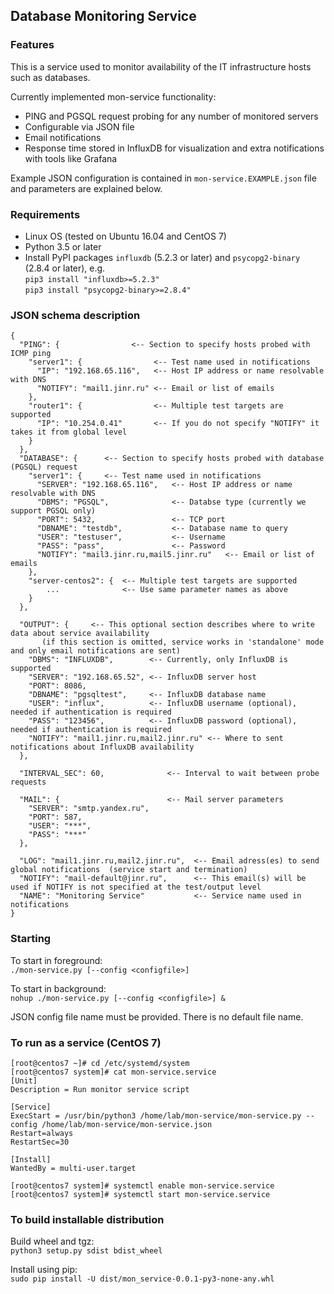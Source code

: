 ## Database Monitoring Service

### Features

This is a service used to monitor availability of the IT infrastructure hosts such as databases.

Currently implemented mon-service functionality:
- PING and PGSQL request probing for any number of monitored servers
- Configurable via JSON file
- Email notifications
- Response time stored in InfluxDB for visualization and extra notifications with tools like Grafana

Example JSON configuration is contained in `mon-service.EXAMPLE.json` file and parameters are explained
below.


### Requirements

- Linux OS (tested on Ubuntu 16.04 and CentOS 7)
- Python 3.5 or later
- Install PyPI packages `influxdb` (5.2.3 or later) and `psycopg2-binary` (2.8.4 or later), e.g. \
`pip3 install "influxdb>=5.2.3"` \
`pip3 install "psycopg2-binary>=2.8.4"`


### JSON schema description

```
{
  "PING": {                <-- Section to specify hosts probed with ICMP ping
    "server1": {                <-- Test name used in notifications 
      "IP": "192.168.65.116",   <-- Host IP address or name resolvable with DNS
      "NOTIFY": "mail1.jinr.ru" <-- Email or list of emails
    },
    "router1": {                <-- Multiple test targets are supported
      "IP": "10.254.0.41"       <-- If you do not specify "NOTIFY" it takes it from global level
    }
  },
  "DATABASE": {      <-- Section to specify hosts probed with database (PGSQL) request
    "server1": {     <-- Test name used in notifications
      "SERVER": "192.168.65.116",   <-- Host IP address or name resolvable with DNS
      "DBMS": "PGSQL",              <-- Databse type (currently we support PGSQL only)
      "PORT": 5432,                 <-- TCP port
      "DBNAME": "testdb",           <-- Database name to query
      "USER": "testuser",           <-- Username
      "PASS": "pass",               <-- Password
      "NOTIFY": "mail3.jinr.ru,mail5.jinr.ru"   <-- Email or list of emails
    },
    "server-centos2": {  <-- Multiple test targets are supported
        ...              <-- Use same parameter names as above
    }
  },

  "OUTPUT": {     <-- This optional section describes where to write data about service availability
       (if this section is omitted, service works in 'standalone' mode and only email notifications are sent)
    "DBMS": "INFLUXDB",        <-- Currently, only InfluxDB is supported
    "SERVER": "192.168.65.52", <-- InfluxDB server host
    "PORT": 8086,             
    "DBNAME": "pgsqltest",     <-- InfluxDB database name
    "USER": "influx",          <-- InfluxDB username (optional), needed if authentication is required 
    "PASS": "123456",          <-- InfluxDB password (optional), needed if authentication is required
    "NOTIFY": "mail1.jinr.ru,mail2.jinr.ru" <-- Where to sent notifications about InfluxDB availability 
  },

  "INTERVAL_SEC": 60,              <-- Interval to wait between probe requests

  "MAIL": {                        <-- Mail server parameters
    "SERVER": "smtp.yandex.ru",
    "PORT": 587,
    "USER": "***",
    "PASS": "***"
  },

  "LOG": "mail1.jinr.ru,mail2.jinr.ru",  <-- Email adress(es) to send global notifications  (service start and termination)
  "NOTIFY": "mail-default@jinr.ru",      <-- This email(s) will be used if NOTIFY is not specified at the test/output level
  "NAME": "Monitoring Service"           <-- Service name used in notifications
}

```

### Starting 

To start in foreground:  \
`./mon-service.py [--config <configfile>]`

To start in background:  \
`nohup ./mon-service.py [--config <configfile>] &`

JSON config file name must be provided. There is no default file name.


### To run as a service (CentOS 7)

```
[root@centos7 ~]# cd /etc/systemd/system
[root@centos7 system]# cat mon-service.service 
[Unit]
Description = Run monitor service script

[Service]
ExecStart = /usr/bin/python3 /home/lab/mon-service/mon-service.py --config /home/lab/mon-service/mon-service.json
Restart=always 
RestartSec=30

[Install]
WantedBy = multi-user.target

[root@centos7 system]# systemctl enable mon-service.service
[root@centos7 system]# systemctl start mon-service.service
```


### To build installable distribution

Build wheel and tgz:  \
```python3 setup.py sdist bdist_wheel```

Install using pip:  \
`sudo pip install -U dist/mon_service-0.0.1-py3-none-any.whl`
